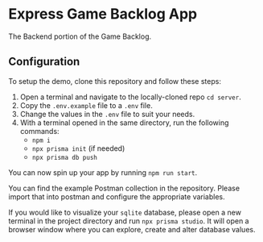 # Express Game Backlog App

The Backend portion of the Game Backlog.

## Configuration

To setup the demo, clone this repository and follow these steps:

1. Open a terminal and navigate to the locally-cloned repo `cd server`.
2. Copy the `.env.example` file to a `.env` file.
3. Change the values in the `.env` file to suit your needs.
4. With a terminal opened in the same directory, run the following commands:
    - `npm i`
    - `npx prisma init` (if needed)
    - `npx prisma db push`

You can now spin up your app by running `npm run start`.

You can find the example Postman collection in the repository. Please import that into postman and configure the appropriate variables.

If you would like to visualize your `sqlite` database, please open a new terminal in the project directory and run `npx prisma studio`. It will open a browser window where you can explore, create and alter database values.
